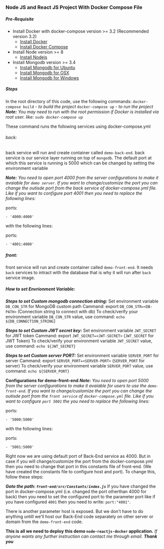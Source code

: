 ### Node JS and React JS Project With Docker Compose File

##### Pre-Requisite
- Install Docker with docker-compose version >= 3.2 (Recommended version 3.2)
     - [Install Docker](https://www.docker.com/)
     - [Install Docker Compose](https://docs.docker.com/compose/install/)
- Install Node version >= 8
     - [Install Nodejs](https://nodejs.org/en/)
- Install Mongodb version >= 3.4
     - [Install Mongodb for Ubuntu](https://docs.mongodb.com/tutorials/install-mongodb-on-ubuntu/)
     -  [Install Mongodb for OSX](https://docs.mongodb.com/manual/tutorial/install-mongodb-on-os-x/)
     -  [Install Mongodb for Windows](https://docs.mongodb.com/manual/tutorial/install-mongodb-on-windows/)

##### Steps
In the root directory of this code, use the following commands:
`docker-compose build` - _to build the project_
`docker-compose up` - _to run the project_
_**Note:** You may need to run with the root permission if Docker is installed via root user. like: `sudo docker-compose up`_

These command runs the following services using docker-compose.yml

###### back:
back service will run and create container called `demo-back-end`.
back service is our service layer running on top of `mongodb`. The default port at which this service is running is 5000 which can be changed by setting the environment variable

_***Note:*** You need to open port 4000 from the server configurations to make it avaiable for `demo server`. If you want to change/customize the port you can change the outisde port from the back service of docker-compose.yml file. Like if you want to configure port 4001 then you need to replace the following lines:_

ports:

    - '4000:4000'
with the following lines:

ports:

    - '4001:4000'

##### front:
front service will run and create container called `demo-front-end`. It needs `back` services to intract with the database that is why it will run after `back` service image.

##### How to set Envrionment Variable:
**_Steps to set Custom mongodb connection string:_**
Set environment variable `DB_CON_STR` for MongoDB custom path
Cammand: export `DB_CON_STR=<DB-PATH>` (Connection string to connect with db)
To check/verify your environment variable `DB_CON_STR` value, use command: `echo ${DB_CONNECTION_STRING}`

**_Steps to set Custom JWT secret key:_**
Set environment variable `JWT_SECRET` for JWT token
Cammand: export `JWT_SECRET=<JWT-SECRET>` (`JWT_SECRET` for JWT Token)
To check/verify your environment variable `JWT_SECRET` value, use command: `echo ${JWT_SECRET}`

**_Steps to set Custom server PORT:_**
Set environment variable `SERVER_PORT` for server
Cammand: export `SERVER_PORT=<SERVER-PORT>` (`SERVER_PORT` for server)
To check/verify your environment variable `SERVER_PORT` value, use command: `echo ${SERVER_PORT}`


**Configurations for demo-front-end**
_**Note:** You need to open port 5000 from the server configurations to make it avaiable for users to use the `demo-front-end`. If you want to change/customize the port you can change the outisde port from the `front service` of `docker-compose.yml` file. Like if you want to configure `port 5001` the you need to replace the following lines:_

ports:

    - '5000:5000'
with the following lines:

ports:

    - '5001:5000'

Right now we are using default port of Back-End service as 4000. But in case if you will change/customize the port from the docker-compose.yml then you need to change that port in this constants file of front-end. (We have created the constants file to configure host and port). To change this, follow these steps:

**_Goto the path: `front-end/src/Constants/index.js`_**
If you have changed the port in docker-compose.yml (i.e. changed the port otherthan 4000 for back) then you need to set the configured port to the parameter port like if you have configured `4001` then you need to write: `port:"4001"`.

There is another parameter host is exposed. But we don't have to do anything untill we'll host our Back-End code separately on other server or domain from the `demo-front-end` code.

**This is all we need to deploy this demo `node-reactjs-docker` application.**
_If anyone wants any further instruction can contact me through email._
**_Thank you_**